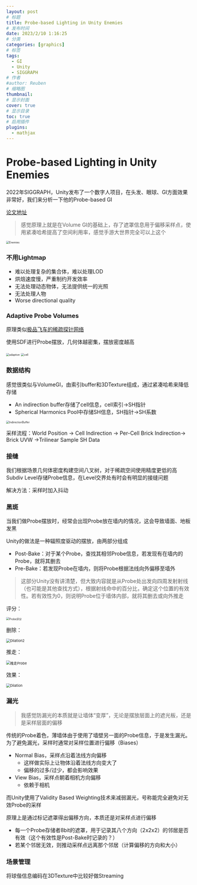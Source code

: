 ```yaml
---
layout: post
# 标题
title: Probe-based Lighting in Unity Enemies 
# 发布时间
date: 2023/2/10 1:16:25  
# 分类
categories: [graphics] 
# 标签
tags:
  - GI
  - Unity
  - SIGGRAPH
# 作者
#author: Reuben
# 缩略图
thumbnail: 
# 显示封面
cover: true
# 显示目录
toc: true
# 启用插件
plugins:
  - mathjax
---
```


# Probe-based Lighting in Unity Enemies

2022年SIGGRAPH，Unity发布了一个数字人项目，在头发、眼球、GI方面效果非常好，我们来分析一下他的Probe-based GI

[论文地址](http://advances.realtimerendering.com/s2022/SIGGRAPH2022-Advances-Enemies-Ciardi%20et%20al.pdf)

> 感觉原理上就是在Volume GI的基础上，存了遮罩信息用于偏移采样点，使用紧凑哈希提高了空间利用率，感觉手游大世界完全可以上这个

<img src="/images/Enemies.png" alt="Enemies" style="zoom:50%;" />

### 不用Lightmap

- 难以处理复杂的集合体，难以处理LOD
- 烘焙速度慢，严重制约开发效率
- 无法处理动态物体，无法提供统一的光照
- 无法处理人物
- Worse directional quality

### Adaptive Probe Volumes

原理类似[极品飞车的稀疏探针网络](/2023/02/10/graphics/%E6%9E%81%E5%93%81%E9%A3%9E%E8%BD%A6/)

使用SDF进行Probe摆放，几何体越密集，摆放密度越高

<img src="/images/adaptive.png" alt="adaptive" style="zoom:50%;" />

<img src="/images/cell.png" alt="cell" style="zoom:50%;" />

### 数据结构

感觉很类似与VolumeGI，由索引buffer和3DTexture组成，通过紧凑哈希来降低存储

- An indirection buffer存储了cell信息，cell索引→SH指针
- Spherical Harmonics Pool中存储SH信息，SH指针→SH系数

<img src="/images/IndirectionBuffer.png" alt="IndirectionBuffer" style="zoom:50%;" />

采样流程：World Position → Cell Indirection → Per-Cell Brick Indirection→ Brick UVW →Trilinear Sample SH Data

### 接缝

我们根据场景几何体密度构建空间八叉树，对于稀疏空间使用精度更低的高Subdiv Level存储Probe信息，在Level交界处有时会有明显的接缝问题

解决方法：采样时加入抖动

### 黑斑

当我们做Probe摆放时，经常会出现Probe放在墙内的情况，这会导致墙面、地板发黑

Unity的做法是一种辐照度驱动的摆放，由两部分组成

- Post-Bake：对于某个Probe，查找其相邻Probe信息，若发现有在墙内的Probe，就将其删去
- Pre-Bake：若发现Probe在墙内，则将Probe根据法线向外偏移至墙外

> 这部分Unity没有讲清楚，但大致内容就是从Probe处出发向四周发射射线（也可能是其他查找方式），根据射线命中的百分比，确定这个位置的有效性。若有效性为0，则说明Probe位于墙体内部，就将其删去或向外推走

评分：

<img src="/images/Probe评分.png" alt="Probe评分" style="zoom:50%;" />

删除：

<img src="/images/Dilation2.png" alt="Dilation2" style="zoom:67%;" />

推走：

<img src="/images/推走Probe.png" alt="推走Probe" style="zoom: 67%;" />

效果：

<img src="/images/Dilation.png" alt="Dilation" style="zoom: 67%;" />

### 漏光

> 我感觉防漏光的本质就是让墙体“变厚”，无论是摆放层面上的遮光板，还是是采样层面的偏移

传统的Probe着色，薄墙体由于使用了墙壁另一面的Probe信息，于是发生漏光。为了避免漏光，采样时通常对采样位置进行偏移（Biases）

- Normal Bias，采样点沿着法线方向偏移
  - 这样做实际上让物体沿着法线方向变大了
  - 偏移的过多/过少，都会影响效果
- View Bias，采样点朝着相机方向偏移
  - 依赖于相机

而Unity使用了Validity Based Weighting技术来减弱漏光，号称能完全避免对无效Probe的采样

原理上是通过标记遮罩得出偏移方向，本质还是对采样点进行偏移

- 每一个Probe存储者8bit的遮罩，用于记录其八个方向（2x2x2）的邻居是否有效（这个有效性是Post-Bake时记录的？）
- 若某个邻居无效，则推动采样点远离那个邻居（计算偏移的方向和大小）

### 场景管理

将球偕信息编码在3DTexture中比较好做Streaming













